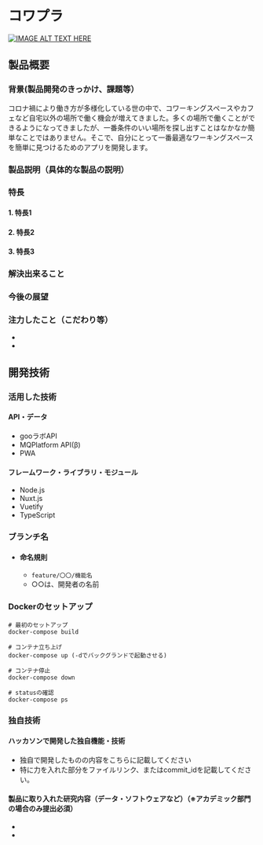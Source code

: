 # コワプラ

[![IMAGE ALT TEXT HERE](https://jphacks.com/wp-content/uploads/2022/08/JPHACKS2022_ogp.jpg)](https://www.youtube.com/watch?v=LUPQFB4QyVo)

## 製品概要
### 背景(製品開発のきっかけ、課題等）
コロナ禍により働き方が多様化している世の中で、コワーキングスペースやカフェなど自宅以外の場所で働く機会が増えてきました。多くの場所で働くことができるようになってきましたが、一番条件のいい場所を探し出すことはなかなか簡単なことではありません。そこで、自分にとって一番最適なワーキングスペースを簡単に見つけるためのアプリを開発します。

### 製品説明（具体的な製品の説明）
### 特長
#### 1. 特長1
#### 2. 特長2
#### 3. 特長3

### 解決出来ること
### 今後の展望
### 注力したこと（こだわり等）
* 
* 

## 開発技術
### 活用した技術
#### API・データ
* gooラボAPI
* MQPlatform API(β)
* PWA

#### フレームワーク・ライブラリ・モジュール
* Node.js
* Nuxt.js
* Vuetify
* TypeScript

### ブランチ名
   - #### 命名規則
     - `feature/〇〇/機能名`
     - ○○は、開発者の名前 

### Dockerのセットアップ
```
# 最初のセットアップ
docker-compose build

# コンテナ立ち上げ
docker-compose up (-dでバックグランドで起動させる)

# コンテナ停止
docker-compose down

# statusの確認
docker-compose ps
```

### 独自技術
#### ハッカソンで開発した独自機能・技術
* 独自で開発したものの内容をこちらに記載してください
* 特に力を入れた部分をファイルリンク、またはcommit_idを記載してください。

#### 製品に取り入れた研究内容（データ・ソフトウェアなど）（※アカデミック部門の場合のみ提出必須）
* 
* 
